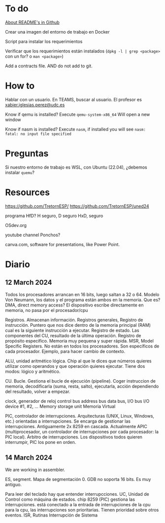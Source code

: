 
# To do
[About README's in Github][def]

Crear una imagen del entorno de trabajo en Docker

Script para instalar los requerimientos

Verificar que los requerimientos están instalados (`dpkg -l | grep <package>` con un for? o `man <package>`)

Add a contracts file. AND do not add to git.


# How to
Hablar con un usuario. En TEAMS, buscar al usuario. El profesor es xabier.iglesias.perez@udc.es

Know if qemu is installed? Execute
`qemu-system-x86_64`
Will open a new window 

Know if nasm is installed? Execute
`nasm`, if installed you will see `nasm: fatal: no input file specified`


[def]: https://docs.github.com/en/repositories/managing-your-repositorys-settings-and-features/customizing-your-repository/about-readmes


# Preguntas
Si nuestro entorno de trabajo es WSL, con Ubuntu (22.04), ¿debemos instalar `quemu`?


# Resources
https://github.com/TretornESP/
https://github.com/TretornESP/uned24

programa HfD? H seguro, D seguro
HxD, seguro

OSdev.org

youtube channel Ponchos?

canva.com, software for presentations, like Power Point.


# Diario
## 12 March 2024
Todos los procesadores arrancan en 16 bits, luego saltan a 32 o 64.
Modelo Von Neumann, los datos y el programa están ambos en la memoria.
Que es?
DMA, direct memory access? El dispositivo escribe directamente en memoria, no pasa por el procesador/cpu

Registros. Almacenan información. 
Registros generales, 
Registro de instrucción. Puntero que nos dice dentro de la memoria principal (RAM) cual es la siguiente instrucción a ejecutar.
Registro de estado. Las componentes del CU, resultado de la última operación.
Registro de propósito específico. 
Memoria muy pequena y super rápida. 
MSR, Model Specific Registers. No están en todos los procesadores. Son específicos de cada procesador. Ejemplo, para hacer cambio de contexto.

ALU, unidad aritmético lógica. Chip al que le dices que números quieres utilizar como operandos y que operación quieres ejecutar. Tiene dos modos: lógico y aritmético.

CU. Bucle. Gestiona el bucle de ejecución (pipeline). Coger instruccion de memoria, decodificarla (suma, resta, salto), ejecutarla, acción dependiendo del resultado, volver a empezar.

clock, generador de reloj
control bus
address bus
data bus, I/O bus
I/O device #1, #2, ... 
Memory storage unit
Memoria Virtual

PIC, controlador de interrupciones. Arquitecturas (UNIX, Linux, Windows, etc.) orientadas a interrupciones.
Se encarga de gestionar las interrupciones. Antiguamente 2x 8259 en cascada. Actualmente APIC (multiprocesador, un controlador de interrupciones por cada procesador: la PIC local).
Árbitro de interrupciones. Los dispositivos todos quieren interrumpir, PIC los pone en orden. 


## 14 March 2024
We are working in assembler.

ES, segment. Mapa de segmentación 0. 
GDB no soporta 16 bits. Es muy antiguo.

Para leer del teclado hay que entender interrupcciones. 
UC, Unidad de Control como máquina de estados.
chip 8259 (PIC) gestiona las interrupciones. está conectado a la entrada de interrupciones de la cpu
para la cpu, las interrupciones son prioritarias. Tienen prioridad sobre otros eventos.
ISR, Rutinas Interrupción de Sistema
